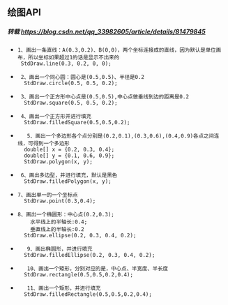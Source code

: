 
## 绘图API
##### 转载 https://blog.csdn.net/qq_33982605/article/details/81479845

*     1、画出一条直线：A(0.3,0.2)、B(0,0)，两个坐标连接成的直线，因为默认是单位画布，所以坐标如果超过1的话是显示不出来的
       StdDraw.line(0.3, 0.2, 0, 0);
 
*      2、画出一个同心圆：圆心是(0.5,0.5)、半径是0.2
        StdDraw.circle(0.5, 0.5, 0.2);
 
*      3、画出一个正方形中心点是(0.5,0.5),中心点做垂线到边的距离是0.2
        StdDraw.square(0.5, 0.5, 0.2);
*      4、画出一个正方形并进行填充
        StdDraw.filledSquare(0.5,0.5,0.2);
 
*        5、画出一个多边形各个点分别是(0.2,0.1),(0.3,0.6),(0.4,0.9)各点之间连线，可得到一个多边形
        double[] x = {0.2, 0.3, 0.4};
        double[] y = {0.1, 0.6, 0.9};
        StdDraw.polygon(x, y);
        
*      6、画出多边型，并进行填充，默认是黑色
        StdDraw.filledPolygon(x, y);
 
*     7、画出单一的一个坐标点
        StdDraw.point(0.3,0.4);
        
*     8、画出一个椭圆形：中心点(0.2,0.3);
          水平线上的半轴长:0.4;
          垂直线上的半轴长:0.2
        StdDraw.ellipse(0.2, 0.3, 0.4, 0.2);
*        9、画出椭圆形，并进行填充
        StdDraw.filledEllipse(0.2, 0.3, 0.4, 0.2);
 
*        10、画出一个矩形，分别对应的是，中心点、半宽度、半长度
        StdDraw.rectangle(0.5,0.5,0.2,0.4);
 
*        11、画出一个矩形，并进行填充
        StdDraw.filledRectangle(0.5,0.5,0.2,0.4);

